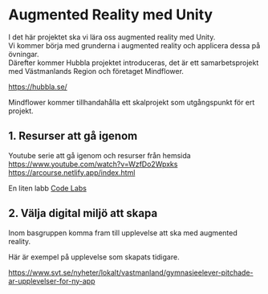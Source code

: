 # Augmented Reality med Unity

I det här projektet ska vi lära oss augmented reality med Unity.  
Vi kommer börja med grunderna i augmented reality och applicera dessa på övningar.  
Därefter kommer Hubbla projektet introduceras, det är ett samarbetsprojekt med Västmanlands Region och företaget Mindflower.

<a href="https://hubbla.se/">https://hubbla.se/</a>

Mindflower kommer tillhandahålla ett skalprojekt som utgångspunkt för ert projekt.

## 1. Resurser att gå igenom

Youtube serie att gå igenom och resurser från hemsida
<a href="https://www.youtube.com/watch?v=WzfDo2Wpxks">https://www.youtube.com/watch?v=WzfDo2Wpxks</a><br>
<a href="https://arcourse.netlify.app/index.html">https://arcourse.netlify.app/index.html</a><br>

En liten labb
<a href="https://codelabs.developers.google.com/arcore-unity-ar-foundation#0">Code Labs</a>

## 2. Välja digital miljö att skapa

Inom basgruppen komma fram till upplevelse att ska med augmented reality.

Här är exempel på upplevelse som skapats tidigare.

<a href="https://www.svt.se/nyheter/lokalt/vastmanland/gymnasieelever-pitchade-ar-upplevelser-for-ny-app
">https://www.svt.se/nyheter/lokalt/vastmanland/gymnasieelever-pitchade-ar-upplevelser-for-ny-app</a>
